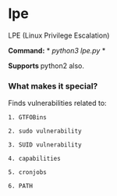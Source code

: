 # lpe
LPE (Linux Privilege Escalation)

**Command:** * *python3 lpe.py* *

<b> Supports </b> python2 also.

<h3> What makes it special? </h3>
Finds vulnerabilities related to:

    1. GTFOBins

    2. sudo vulnerability
    
    3. SUID vulnerability
    
    4. capabilities
    
    5. cronjobs
    
    6. PATH
